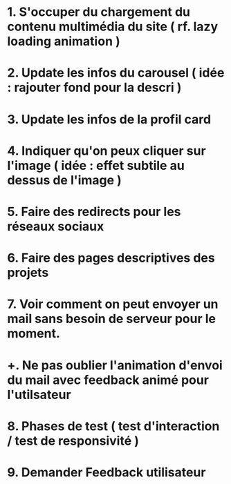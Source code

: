 # 1. S'occuper du chargement du contenu multimédia du site ( rf. lazy loading animation )
# 2. Update les infos du carousel ( idée : rajouter fond pour la descri )
# 3. Update les infos de la profil card
# 4. Indiquer qu'on peux cliquer sur l'image ( idée : effet subtile au dessus de l'image ) 
# 5. Faire des redirects pour les réseaux sociaux
# 6. Faire des pages descriptives des projets
# 7. Voir comment on peut envoyer un mail sans besoin de serveur pour le moment.
# +. Ne pas oublier l'animation d'envoi du mail avec feedback animé pour l'utilsateur
# 8. Phases de test ( test d'interaction / test de responsivité )
# 9. Demander Feedback utilisateur
